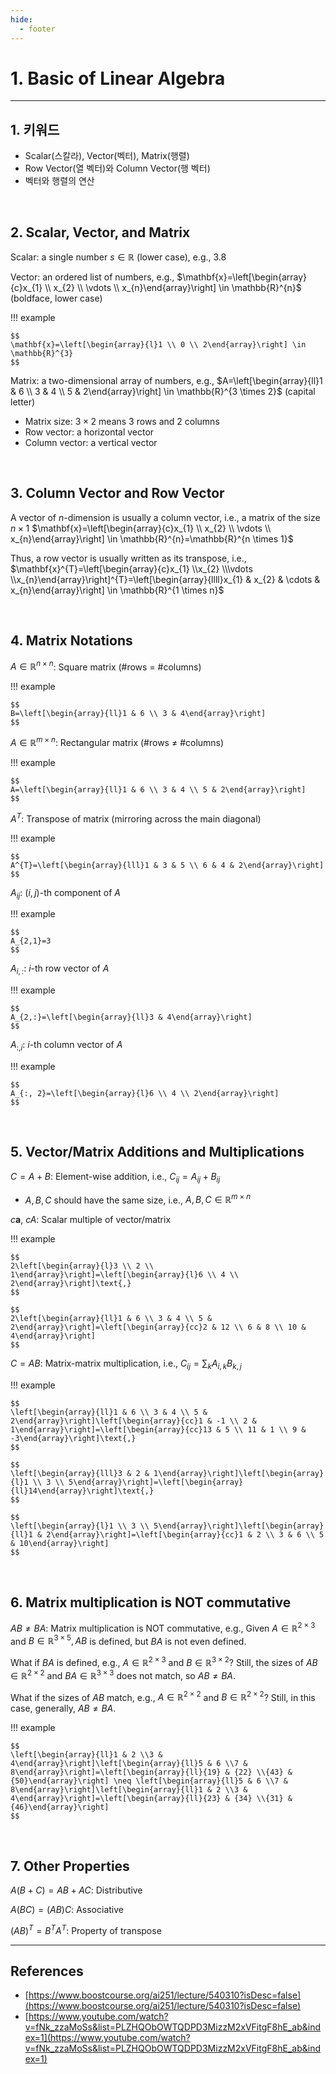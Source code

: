 ```yaml
---
hide:
  - footer
---
```


# 1. Basic of Linear Algebra

---

## 1. 키워드

- Scalar(스칼라), Vector(벡터), Matrix(행렬)
- Row Vector(열 벡터)와 Column Vector(행 벡터)
- 벡터와 행렬의 연산

<br/>

## 2. Scalar, Vector, and Matrix

Scalar: a single number $s \in \mathbb{R}$ (lower case), e.g., $3.8$

Vector: an ordered list of numbers, e.g., $\mathbf{x}=\left[\begin{array}{c}x_{1} \\ x_{2} \\ \vdots \\ x_{n}\end{array}\right] \in \mathbb{R}^{n}$ (boldface, lower case)

!!! example

    $$
    \mathbf{x}=\left[\begin{array}{l}1 \\ 0 \\ 2\end{array}\right] \in \mathbb{R}^{3}
    $$

Matrix: a two-dimensional array of numbers, e.g., $A=\left[\begin{array}{ll}1 & 6 \\ 3 & 4 \\ 5 & 2\end{array}\right] \in \mathbb{R}^{3 \times 2}$ (capital letter)

- Matrix size: $3 \times 2$ means 3 rows and 2 columns
- Row vector: a horizontal vector
- Column vector: a vertical vector

<br/>

## 3. Column Vector and Row Vector

A vector of $n$-dimension is usually a column vector, i.e., a matrix of the size $n \times 1$ $\mathbf{x}=\left[\begin{array}{c}x_{1} \\ x_{2} \\ \vdots \\ x_{n}\end{array}\right] \in \mathbb{R}^{n}=\mathbb{R}^{n \times 1}$

Thus, a row vector is usually written as its transpose, i.e., $\mathbf{x}^{T}=\left[\begin{array}{c}x_{1} \\x_{2} \\\vdots \\x_{n}\end{array}\right]^{T}=\left[\begin{array}{llll}x_{1} & x_{2} & \cdots & x_{n}\end{array}\right] \in \mathbb{R}^{1 \times n}$

<br/>

## 4. Matrix Notations

$A \in \mathbb{R}^{n \times n}$: Square matrix (#rows = #columns)

!!! example

    $$
    B=\left[\begin{array}{ll}1 & 6 \\ 3 & 4\end{array}\right]
    $$

$A \in \mathbb{R}^{m \times n}$: Rectangular matrix (#rows ≠ #columns)

!!! example

    $$
    A=\left[\begin{array}{ll}1 & 6 \\ 3 & 4 \\ 5 & 2\end{array}\right]
    $$

$A^{T}$: Transpose of matrix (mirroring across the main diagonal)

!!! example

    $$
    A^{T}=\left[\begin{array}{lll}1 & 3 & 5 \\ 6 & 4 & 2\end{array}\right]
    $$

$A_{i j}$: $(i, j)$-th component of $A$

!!! example

    $$
    A_{2,1}=3
    $$

$A_{i,:}$: $i$-th row vector of $A$

!!! example

    $$
    A_{2,:}=\left[\begin{array}{ll}3 & 4\end{array}\right]
    $$

$A_{:, i}$: $i$-th column vector of $A$

!!! example

    $$
    A_{:, 2}=\left[\begin{array}{l}6 \\ 4 \\ 2\end{array}\right]
    $$

<br/>

## 5. Vector/Matrix Additions and Multiplications

$C=A+B$: Element-wise addition, i.e., $C_{i j}=A_{i j}+B_{i j}$

- $A, B, C$ should have the same size, i.e., $A, B, C \in \mathbb{R}^{m \times n}$

$c\mathbf{a}$, $c A$: Scalar multiple of vector/matrix

!!! example

    $$
    2\left[\begin{array}{l}3 \\ 2 \\ 1\end{array}\right]=\left[\begin{array}{l}6 \\ 4 \\ 2\end{array}\right]\text{,}
    $$

    $$
    2\left[\begin{array}{ll}1 & 6 \\ 3 & 4 \\ 5 & 2\end{array}\right]=\left[\begin{array}{cc}2 & 12 \\ 6 & 8 \\ 10 & 4\end{array}\right]
    $$

$C=A B$: Matrix-matrix multiplication, i.e., $C_{i j}=\sum_{k} A_{i, k} B_{k, j}$

!!! example

    $$
    \left[\begin{array}{ll}1 & 6 \\ 3 & 4 \\ 5 & 2\end{array}\right]\left[\begin{array}{cc}1 & -1 \\ 2 & 1\end{array}\right]=\left[\begin{array}{cc}13 & 5 \\ 11 & 1 \\ 9 & -3\end{array}\right]\text{,}
    $$

    $$
    \left[\begin{array}{lll}3 & 2 & 1\end{array}\right]\left[\begin{array}{l}1 \\ 3 \\ 5\end{array}\right]=\left[\begin{array}{ll}14\end{array}\right]\text{,}
    $$

    $$
    \left[\begin{array}{l}1 \\ 3 \\ 5\end{array}\right]\left[\begin{array}{ll}1 & 2\end{array}\right]=\left[\begin{array}{cc}1 & 2 \\ 3 & 6 \\ 5 & 10\end{array}\right]
    $$

<br/>

## 6. Matrix multiplication is NOT commutative

$A B \neq B A$: Matrix multiplication is NOT commutative, e.g., Given $A \in \mathbb{R}^{2 \times {3}}$ and $B \in \mathbb{R}^{{3} \times 5}, A B$ is defined, but $B A$ is not even defined.

What if $B A$ is defined, e.g., $A \in \mathbb{R}^{{2} \times {3}}$ and $B \in \mathbb{R}^{{3} \times {2}}$? Still, the sizes of $A B \in \mathbb{R}^{{2} \times {2}}$ and $B A \in \mathbb{R}^{{3} \times {3}}$ does not match, so $A B \neq B A$.

What if the sizes of $A B$ match, e.g., $A \in \mathbb{R}^{2 \times 2}$ and $B \in \mathbb{R}^{2 \times 2}$? Still, in this case, generally, $A B \neq B A$.

!!! example

    $$
    \left[\begin{array}{ll}1 & 2 \\3 & 4\end{array}\right]\left[\begin{array}{ll}5 & 6 \\7 & 8\end{array}\right]=\left[\begin{array}{ll}{19} & {22} \\{43} & {50}\end{array}\right] \neq \left[\begin{array}{ll}5 & 6 \\7 & 8\end{array}\right]\left[\begin{array}{ll}1 & 2 \\3 & 4\end{array}\right]=\left[\begin{array}{ll}{23} & {34} \\{31} & {46}\end{array}\right]
    $$

<br/>

## 7. Other Properties

$A(B+C)=A B+A C$: Distributive

$A(B C)=(A B) C$: Associative

$(A B)^{T}=B^{T} A^{T}$: Property of transpose

---

## References

- [https://www.boostcourse.org/ai251/lecture/540310?isDesc=false](https://www.boostcourse.org/ai251/lecture/540310?isDesc=false)
- [https://www.youtube.com/watch?v=fNk_zzaMoSs&list=PLZHQObOWTQDPD3MizzM2xVFitgF8hE_ab&index=1](https://www.youtube.com/watch?v=fNk_zzaMoSs&list=PLZHQObOWTQDPD3MizzM2xVFitgF8hE_ab&index=1)
